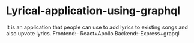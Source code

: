 
# Lyrical-application-using-graphql
It is an application that people can use to add lyrics to existing songs and also upvote lyrics. Frontend:- React+Apollo Backend:-Express+grapql

